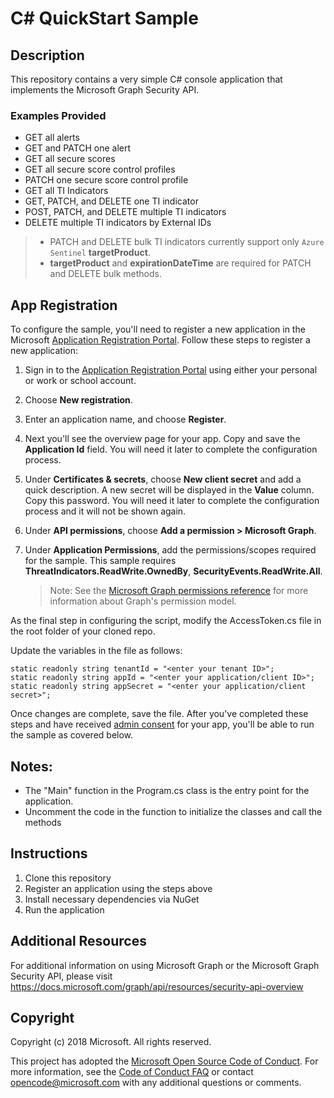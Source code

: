 # C# QuickStart Sample

## Description
This repository contains a very simple C# console application that implements the Microsoft Graph Security API.

### Examples Provided
- GET all alerts
- GET and PATCH one alert
- GET all secure scores
- GET all secure score control profiles
- PATCH one secure score control profile
- GET all TI Indicators
- GET, PATCH, and DELETE one TI indicator
- POST, PATCH, and DELETE multiple TI indicators
- DELETE multiple TI indicators by External IDs
> * PATCH and DELETE bulk TI indicators currently support only `Azure Sentinel` **targetProduct**.
> * **targetProduct** and **expirationDateTime** are required for PATCH and DELETE bulk methods.

## App Registration
To configure the sample, you'll need to register a new application in the Microsoft [Application Registration Portal](https://portal.azure.com/#blade/Microsoft_AAD_IAM/ActiveDirectoryMenuBlade/RegisteredApps).
Follow these steps to register a new application:
1. Sign in to the [Application Registration Portal](https://portal.azure.com/#blade/Microsoft_AAD_IAM/ActiveDirectoryMenuBlade/RegisteredApps) using either your personal or work or school account.

2. Choose **New registration**.

3. Enter an application name, and choose **Register**.

4. Next you'll see the overview page for your app. Copy and save the **Application Id** field. You will need it later to complete the configuration process.

5. Under **Certificates & secrets**, choose **New client secret** and add a quick description. A new secret will be displayed in the **Value** column. Copy this password. You will need it later to complete the configuration process and it will not be shown again.

6. Under **API permissions**, choose **Add a permission > Microsoft Graph**.

1. Under **Application Permissions**, add the permissions/scopes required for the sample. This sample requires **ThreatIndicators.ReadWrite.OwnedBy**, **SecurityEvents.ReadWrite.All**.
    >Note: See the [Microsoft Graph permissions reference](https://developer.microsoft.com/en-us/graph/docs/concepts/permissions_reference) for more information about Graph's permission model.

As the final step in configuring the script, modify the AccessToken.cs file in the root folder of your cloned repo.

Update the variables in the file as follows:
```
static readonly string tenantId = "<enter your tenant ID>";
static readonly string appId = "<enter your application/client ID>";
static readonly string appSecret = "<enter your application/client secret>";
```
Once changes are complete, save the file. After you've completed these steps and have received [admin consent](https://github.com/microsoftgraph/python-security-rest-sample#Get-Admin-consent-to-view-Security-data) for your app, you'll be able to run the sample as covered below.

## Notes:
* The "Main" function in the Program.cs class is the entry point for the application.
* Uncomment the code in the function to initialize the classes and call the methods

## Instructions
1) Clone this repository
2) Register an application using the steps above
3) Install necessary dependencies via NuGet
4) Run the application

## Additional Resources
For additional information on using Microsoft Graph or the Microsoft Graph Security API, please visit <https://docs.microsoft.com/graph/api/resources/security-api-overview>

## Copyright
Copyright (c) 2018 Microsoft. All rights reserved.

This project has adopted the [Microsoft Open Source Code of Conduct](https://opensource.microsoft.com/codeofconduct/). For more information, see the [Code of Conduct FAQ](https://opensource.microsoft.com/codeofconduct/faq/) or contact [opencode@microsoft.com](mailto:opencode@microsoft.com) with any additional questions or comments.
